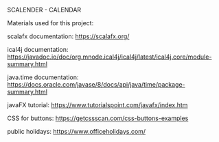 SCALENDER - CALENDAR










Materials used for this project:

scalafx documentation:
https://scalafx.org/

ical4j documentation:
https://javadoc.io/doc/org.mnode.ical4j/ical4j/latest/ical4j.core/module-summary.html

java.time documentation:
https://docs.oracle.com/javase/8/docs/api/java/time/package-summary.html

javaFX tutorial:
https://www.tutorialspoint.com/javafx/index.htm

CSS for buttons:
https://getcssscan.com/css-buttons-examples

public holidays:
https://www.officeholidays.com/